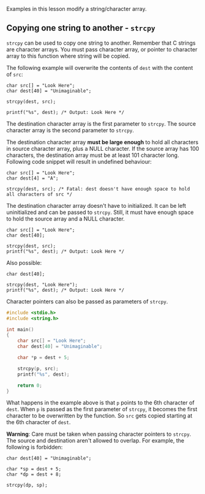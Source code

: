 Examples in this lesson modify a string/character array.

## Copying one string to another - `strcpy`

`strcpy` can be used to copy one string to another. Remember that C strings are character arrays. You must pass character array, or pointer to character array to this function where string will be copied.

The following example will overwrite the contents of `dest` with the content of `src`:

```
char src[] = "Look Here";
char dest[40] = "Unimaginable";

strcpy(dest, src);

printf("%s", dest); /* Output: Look Here */
```

The destination character array is the first parameter to `strcpy`. The source character array is the second parameter to `strcpy`.

The destination character array **must be large enough** to hold all characters in source character array, plus a NULL character. If the source array has 100 characters, the destination array must be at least 101 character long. Following code snippet will result in undefined behaviour:

```
char src[] = "Look Here";
char dest[4] = "A";

strcpy(dest, src); /* Fatal: dest doesn't have enough space to hold all characters of src */
```

The destination character array doesn't have to initialized. It can be left uninitialized and can be passed to `strcpy`. Still, it must have enough space to hold the source array and a NULL character.

```
char src[] = "Look Here";
char dest[40];

strcpy(dest, src);
printf("%s", dest); /* Output: Look Here */
```

Also possible:
```
char dest[40];

strcpy(dest, "Look Here");
printf("%s", dest); /* Output: Look Here */
```

Character pointers can also be passed as parameters of `strcpy`.

```C runnable
#include <stdio.h>
#include <string.h>

int main()
{
	char src[] = "Look Here";
	char dest[40] = "Unimaginable";

	char *p = dest + 5;

	strcpy(p, src);
	printf("%s", dest);

	return 0;
}

```

What happens in the example above is that `p` points to the 6th character of `dest`. When `p` is passed as the first parameter of `strcpy`, it becomes the first character to be overwritten by the function. So `src` gets copied starting at the 6th character of `dest`.

**Warning**: Care must be taken when passing character pointers to `strcpy`. The source and destination aren't allowed to overlap. For example, the following is forbidden:

```
char dest[40] = "Unimaginable";

char *sp = dest + 5;
char *dp = dest + 8;

strcpy(dp, sp);
```

